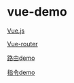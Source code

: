# vue-demo

[Vue.js](https://wscats.github.io/vue-demo/vue.js)

[Vue-router](https://wscats.github.io/vue-demo/vue-router.js)

[路由demo](https://github.com/Wscats/vue-demo/blob/master/route.html)

[指令demo](https://wscats.github.io/vue-demo/指令.html)

